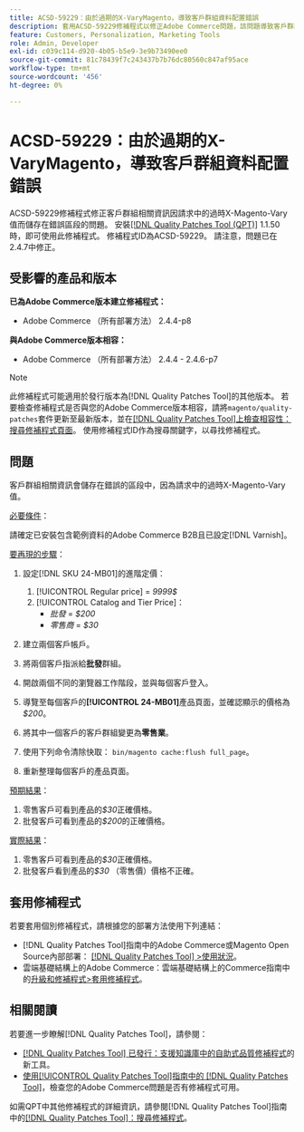 ```yaml
---
title: ACSD-59229：由於過期的X-VaryMagento，導致客戶群組資料配置錯誤
description: 套用ACSD-59229修補程式以修正Adobe Commerce問題，該問題導致客戶群組相關資訊因請求中的過期X-Magento-Vary值而儲存在錯誤的區段中。
feature: Customers, Personalization, Marketing Tools
role: Admin, Developer
exl-id: c039c114-d920-4b05-b5e9-3e9b73490ee0
source-git-commit: 81c78439f7c243437b7b76dc80560c847af95ace
workflow-type: tm+mt
source-wordcount: '456'
ht-degree: 0%

---
```


# ACSD-59229：由於過期的X-VaryMagento，導致客戶群組資料配置錯誤

ACSD-59229修補程式修正客戶群組相關資訊因請求中的過時X-Magento-Vary值而儲存在錯誤區段的問題。 安裝[[!DNL Quality Patches Tool (QPT)]](https://experienceleague.adobe.com/en/docs/commerce-knowledge-base/kb/announcements/commerce-announcements/magento-quality-patches-released-new-tool-to-self-serve-quality-patches) 1.1.50時，即可使用此修補程式。 修補程式ID為ACSD-59229。 請注意，問題已在2.4.7中修正。

## 受影響的產品和版本

**已為Adobe Commerce版本建立修補程式：**

* Adobe Commerce （所有部署方法） 2.4.4-p8

**與Adobe Commerce版本相容：**

* Adobe Commerce （所有部署方法） 2.4.4 - 2.4.6-p7

>[!NOTE]
>
>此修補程式可能適用於發行版本為[!DNL Quality Patches Tool]的其他版本。 若要檢查修補程式是否與您的Adobe Commerce版本相容，請將`magento/quality-patches`套件更新至最新版本，並在[[!DNL Quality Patches Tool]上檢查相容性：搜尋修補程式頁面](https://experienceleague.adobe.com/tools/commerce-quality-patches/index.html)。 使用修補程式ID作為搜尋關鍵字，以尋找修補程式。

## 問題

客戶群組相關資訊會儲存在錯誤的區段中，因為請求中的過時X-Magento-Vary值。

<u>必要條件</u>：

請確定已安裝包含範例資料的Adobe Commerce B2B且已設定[!DNL Varnish]。

<u>要再現的步驟</u>：

1. 設定[!DNL SKU 24-MB01]的進階定價：
   1. [!UICONTROL Regular price] = *9999$*
   1. [!UICONTROL Catalog and Tier Price]：
      * *批發* = *$200*
      * *零售商* = *$30*

1. 建立兩個客戶帳戶。
1. 將兩個客戶指派給&#x200B;**批發**&#x200B;群組。
1. 開啟兩個不同的瀏覽器工作階段，並與每個客戶登入。
1. 導覽至每個客戶的&#x200B;**[!UICONTROL 24-MB01]**&#x200B;產品頁面，並確認顯示的價格為&#x200B;*$200*。
1. 將其中一個客戶的客戶群組變更為&#x200B;**零售業**。
1. 使用下列命令清除快取： `bin/magento cache:flush full_page`。
1. 重新整理每個客戶的產品頁面。

<u>預期結果</u>：

1. 零售客戶可看到產品的&#x200B;*$30*&#x200B;正確價格。
1. 批發客戶可看到產品的&#x200B;*$200*&#x200B;的正確價格。

<u>實際結果</u>：

1. 零售客戶可看到產品的&#x200B;*$30*&#x200B;正確價格。
1. 批發客戶看到產品的&#x200B;*$30* （零售價）價格不正確。

## 套用修補程式

若要套用個別修補程式，請根據您的部署方法使用下列連結：

* [!DNL Quality Patches Tool]指南中的Adobe Commerce或Magento Open Source內部部署： [[!DNL Quality Patches Tool] >使用狀況](/help/tools/quality-patches-tool/usage.md)。
* 雲端基礎結構上的Adobe Commerce：雲端基礎結構上的Commerce指南中的[升級和修補程式>套用修補程式](https://experienceleague.adobe.com/docs/commerce-cloud-service/user-guide/develop/upgrade/apply-patches.html)。

## 相關閱讀

若要進一步瞭解[!DNL Quality Patches Tool]，請參閱：

* [[!DNL Quality Patches Tool] 已發行：支援知識庫中的自助式品質修補程式](https://experienceleague.adobe.com/en/docs/commerce-knowledge-base/kb/announcements/commerce-announcements/magento-quality-patches-released-new-tool-to-self-serve-quality-patches)的新工具。
* [使用[!UICONTROL Quality Patches Tool]指南中的 [!DNL Quality Patches Tool]](/help/tools/quality-patches-tool/patches-available-in-qpt/check-patch-for-magento-issue-with-magento-quality-patches.md)，檢查您的Adobe Commerce問題是否有修補程式可用。


如需QPT中其他修補程式的詳細資訊，請參閱[!DNL Quality Patches Tool]指南中的[[!DNL Quality Patches Tool]：搜尋修補程式](https://experienceleague.adobe.com/tools/commerce-quality-patches/index.html)。
